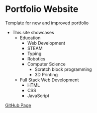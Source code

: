 # Portfolio Website
Template for new and improved portfolio

- This site showcases
    - Education
        - Web Development
        - STEAM
        - Typing
        - Robotics
        - Computer Science
            - Scratch block programming
            - 3D Printing
    - Full Stack Web Development
        - HTML
        - CSS
        - JavaScript

[GitHub Page](https://ejbronze.github.io/)


